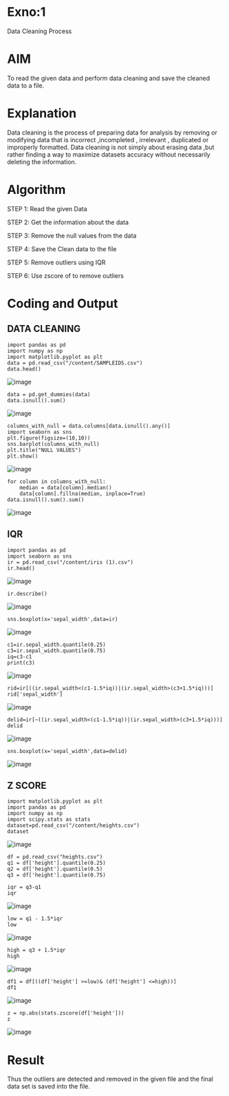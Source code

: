 # Exno:1
Data Cleaning Process

# AIM
To read the given data and perform data cleaning and save the cleaned data to a file.

# Explanation
Data cleaning is the process of preparing data for analysis by removing or modifying data that is incorrect ,incompleted , irrelevant , duplicated or improperly formatted. Data cleaning is not simply about erasing data ,but rather finding a way to maximize datasets accuracy without necessarily deleting the information.

# Algorithm
STEP 1: Read the given Data

STEP 2: Get the information about the data

STEP 3: Remove the null values from the data

STEP 4: Save the Clean data to the file

STEP 5: Remove outliers using IQR

STEP 6: Use zscore of to remove outliers

# Coding and Output
## DATA CLEANING
```
import pandas as pd
import numpy as np
import matplotlib.pyplot as plt
data = pd.read_csv("/content/SAMPLEIDS.csv")
data.head()
```
![image](https://github.com/Yamunaasri/exno1/assets/115707860/2e6f57eb-a0eb-46c0-80b6-78ef2ff9c3b4)

```
data = pd.get_dummies(data)
data.isnull().sum()
```
![image](https://github.com/Yamunaasri/exno1/assets/115707860/b11b71a8-0335-4acf-8e69-555a75bacf24)
```
columns_with_null = data.columns[data.isnull().any()]
import seaborn as sns
plt.figure(figsize=(10,10))
sns.barplot(columns_with_null)
plt.title("NULL VALUES")
plt.show()
```
![image](https://github.com/Yamunaasri/exno1/assets/115707860/deddaf55-87f4-42dc-b4ce-280775cc04b5)
```
for column in columns_with_null:
    median = data[column].median()  
    data[column].fillna(median, inplace=True)
data.isnull().sum().sum()
```
![image](https://github.com/Yamunaasri/exno1/assets/115707860/5636ffde-4bb3-4f4b-979f-f81fe1ee00bd)

## IQR
```
import pandas as pd
import seaborn as sns
ir = pd.read_csv("/content/iris (1).csv")
ir.head()
```
![image](https://github.com/Yamunaasri/exno1/assets/115707860/93d4d44c-8a8e-42ba-b50e-0d427a929e41)
```
ir.describe()
```
![image](https://github.com/Yamunaasri/exno1/assets/115707860/82718575-7497-43ea-b6b0-0c048b061dd6)
```
sns.boxplot(x='sepal_width',data=ir)
```
![image](https://github.com/Yamunaasri/exno1/assets/115707860/2a264b0b-1be7-4cb5-993a-edfb54c7369d)
```
c1=ir.sepal_width.quantile(0.25)
c3=ir.sepal_width.quantile(0.75)
iq=c3-c1
print(c3)
```
![image](https://github.com/Yamunaasri/exno1/assets/115707860/ec87fae6-5baa-4b0a-9c09-1c4e1c893ad8)
```
rid=ir[((ir.sepal_width<(c1-1.5*iq))|(ir.sepal_width>(c3+1.5*iq)))]
rid['sepal_width']
```
![image](https://github.com/Yamunaasri/exno1/assets/115707860/a6e1a0ff-84f2-47ae-a39a-f8037875611e)
```
delid=ir[~((ir.sepal_width<(c1-1.5*iq))|(ir.sepal_width>(c3+1.5*iq)))]
delid
```
![image](https://github.com/Yamunaasri/exno1/assets/115707860/8becd206-ddc7-4a58-85fc-b9cb1b63a53f)
```
sns.boxplot(x='sepal_width',data=delid)
```
![image](https://github.com/Yamunaasri/exno1/assets/115707860/53b3e4cc-9961-4b92-af15-afa9dca57f97)

## Z SCORE
```
import matplotlib.pyplot as plt
import pandas as pd
import numpy as np
import scipy.stats as stats
dataset=pd.read_csv("/content/heights.csv")
dataset
```
![image](https://github.com/Yamunaasri/exno1/assets/115707860/65296f84-d620-42a2-91e9-825f3313e72c)
```
df = pd.read_csv("heights.csv")
q1 = df['height'].quantile(0.25)
q2 = df['height'].quantile(0.5)
q3 = df['height'].quantile(0.75)
```
```
iqr = q3-q1
iqr
```
![image](https://github.com/Yamunaasri/exno1/assets/115707860/b9d6b692-7f29-4303-8e22-335186cf6ae3)
```
low = q1 - 1.5*iqr
low
```
![image](https://github.com/Yamunaasri/exno1/assets/115707860/3f341bea-42c2-4cbd-928a-9e1fa576cfaf)
```
high = q3 + 1.5*iqr
high
```
![image](https://github.com/Yamunaasri/exno1/assets/115707860/ae80602f-3344-443c-a723-d5cef7928731)
```
df1 = df[((df['height'] >=low)& (df['height'] <=high))]
df1
```
![image](https://github.com/Yamunaasri/exno1/assets/115707860/3e5ce1e1-567e-4253-82bb-192c04024d35)
```
z = np.abs(stats.zscore(df['height']))
z
```
![image](https://github.com/Yamunaasri/exno1/assets/115707860/ef207f0d-fcc0-452e-bbd3-5f3c48a03515)

# Result
Thus the outliers are detected and removed in the given file and the final data set is saved into the file.
